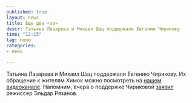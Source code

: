 ```yaml
---
published: true
layout: news
title: Еще два «за»
descr: Татьяна Лазарева и Михаил Шац поддержали Евгению Чирикову
time: "12:15"
tag: none
categories:
- news

---
```


Татьяна Лазарева и Михаил Шац поддержали Евгению Чирикову. Их обращение к жителям Химок можно посмотреть на <a href="/video.html">нашем видеоканале</a>. Напомним, вчера о поддержке Чириковой <a href="/news/2012/10/04/1/">заявил</a> режиссер Эльдар Рязанов.